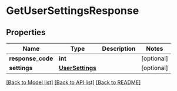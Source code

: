 # GetUserSettingsResponse

## Properties
Name | Type | Description | Notes
------------ | ------------- | ------------- | -------------
**response_code** | **int** |  | [optional] 
**settings** | [**UserSettings**](UserSettings.md) |  | [optional] 

[[Back to Model list]](../README.md#documentation-for-models) [[Back to API list]](../README.md#documentation-for-api-endpoints) [[Back to README]](../README.md)


